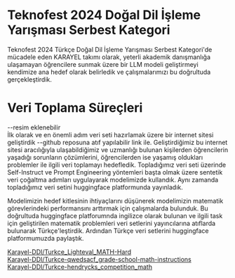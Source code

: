 # Teknofest 2024 Doğal Dil İşleme Yarışması Serbest Kategori

Teknofest 2024 Türkçe Doğal Dil İşleme Yarışması Serbest Kategori'de mücadele eden KARAYEL takımı olarak, yeterli akademik danışmanlığa ulaşamayan öğrencilere sunmak üzere bir LLM modeli geliştirmeyi kendimize ana hedef olarak belirledik ve çalışmalarımızı bu doğrultuda gerçekleştirdik.
# Veri Toplama Süreçleri
--resim eklenebilir  
İlk olarak ve en önemli adım veri seti hazırlamak üzere bir internet sitesi geliştirdik --github reposuna atıf yapılabilir link ile. Geliştirdiğimiz bu internet sitesi aracılığıyla ulaşabildiğimiz ve uzmanlığı bulunan kişilerden öğrencilerin yaşadığı sorunların çözümlerini, öğrencilerden ise yaşamış oldukları problemler ile ilgili veri toplamayı hedefledik. Topladığımız veri seti üzerinde Self-Instruct ve Prompt Engineering yöntemleri başta olmak üzere sentetik veri çoğaltma adımları uygulayarak modelimizde kullandık. Aynı zamanda topladığımız veri setini huggingface platformunda yayınladık.

Modelimizin hedef kitlesinin ihtiyaçlarını düşünerek modelimizin matematik görevlerindeki performansını arttırmak için çalışmalarda bulunduk. Bu doğrultuda huggingface platforumnda ingilizce olarak bulunan ve ilgili task için geliştirilen matematik problemleri veri setlerini yayıncılarına atıflarda bulunarak Türkçe'leştirdik. Ardından Türkçe veri setlerini huggingface platformumuzda paylaştık.  
  
[Karayel-DDI/Turkce_Lighteval_MATH-Hard](https://huggingface.co/datasets/Karayel-DDI/Turkce_Lighteval_MATH-Hard)  
[Karayel-DDI/Turkce-qwedsacf_grade-school-math-instructions](https://huggingface.co/datasets/Karayel-DDI/Turkce-qwedsacf_grade-school-math-instructions)  
[Karayel-DDI/Turkce-hendrycks_competition_math](https://huggingface.co/datasets/Karayel-DDI/Turkce-hendrycks_competition_math)

